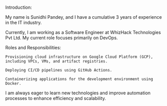 Introduction:

My name is Sunidhi Pandey, and I have a cumulative 3 years of experience in the IT industry.

Currently, I am working as a Software Engineer at WhizHack Technologies Pvt Ltd. My current role focuses primarily on DevOps.

Roles and Responsibilities:

    Provisioning cloud infrastructure on Google Cloud Platform (GCP), including VPCs, VMs, and artifact registries.

    Deploying CI/CD pipelines using GitHub Actions.

    Containerizing applications for the development environment using Docker.

I am always eager to learn new technologies and improve automation processes to enhance efficiency and scalability.
